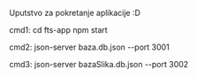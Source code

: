 Uputstvo za pokretanje aplikacije :D 

cmd1:
cd fts-app
npm start 

cmd2:
json-server baza.db.json --port 3001

cmd3:
json-server bazaSlika.db.json --port 3002

